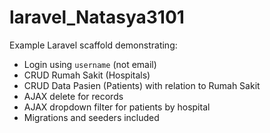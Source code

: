 # laravel_Natasya3101
Example Laravel scaffold demonstrating:
- Login using `username` (not email)
- CRUD Rumah Sakit (Hospitals)
- CRUD Data Pasien (Patients) with relation to Rumah Sakit
- AJAX delete for records
- AJAX dropdown filter for patients by hospital
- Migrations and seeders included


